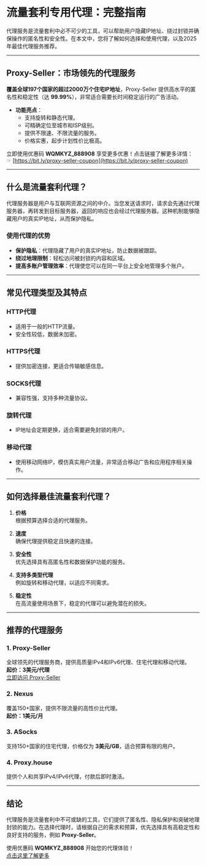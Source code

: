 # 流量套利专用代理：完整指南

代理服务是流量套利中必不可少的工具，可以帮助用户隐藏IP地址、绕过封锁并确保操作的匿名性和安全性。在本文中，您将了解如何选择和使用代理，以及2025年最佳代理服务推荐。

---

## Proxy-Seller：市场领先的代理服务

**覆盖全球197个国家的超过2000万个住宅IP地址**，Proxy-Seller 提供高水平的匿名性和稳定性（达 **99.99%**），非常适合需要长时间稳定运行的广告活动。

- **功能亮点**：
  - 支持旋转和静态代理。
  - 可精确定位至城市和ISP级别。
  - 提供不限速、不限流量的服务。
  - 价格实惠，起步计划性价比极高。

立即使用优惠码 **WQMKYZ_888908** 享受更多优惠！点击链接了解更多详情：  
☞ [https://bit.ly/proxy-seller-coupon](https://bit.ly/proxy-seller-coupon)

---

## 什么是流量套利代理？

代理服务器是用户与互联网资源之间的中介。当您发送请求时，请求会先通过代理服务器，再转发到目标服务器，返回的响应也会经过代理服务器。这种机制能够隐藏用户的真实IP地址，从而保护隐私。

### 使用代理的优势

- **保护隐私**：代理隐藏了用户的真实IP地址，防止数据被跟踪。
- **绕过地理限制**：轻松访问被封锁的内容和区域。
- **提高多账户管理效率**：代理使您可以在同一平台上安全地管理多个账户。

---

## 常见代理类型及其特点

### HTTP代理
- 适用于一般的HTTP流量。
- 安全性较低，数据未加密。

### HTTPS代理
- 提供加密连接，更适合传输敏感信息。

### SOCKS代理
- 兼容性强，支持多种流量协议。

### 旋转代理
- IP地址会定期更换，适合需要避免封锁的用户。

### 移动代理
- 使用移动网络IP，模仿真实用户流量，非常适合移动广告和应用程序相关操作。

---

## 如何选择最佳流量套利代理？

1. **价格**  
   根据预算选择合适的代理服务。

2. **速度**  
   确保代理提供稳定且快速的连接。

3. **安全性**  
   优先选择具有高匿名性和数据保护功能的服务。

4. **支持多类型代理**  
   例如旋转和移动代理，以适应不同需求。

5. **稳定性**  
   在高流量使用场景下，稳定的代理可以避免潜在的损失。

---

## 推荐的代理服务

### 1. Proxy-Seller
全球领先的代理服务商，提供高质量IPv4和IPv6代理、住宅代理和移动代理。  
**起价：3美元/代理**  
[立即访问 Proxy-Seller](https://bit.ly/proxy-seller-coupon)

### 2. Nexus
覆盖150+国家，提供不限流量的高性价比代理。  
**起价：1美元/月**

### 3. ASocks
支持150+国家的住宅代理，价格仅为 **3美元/GB**，适合预算有限的用户。

### 4. Proxy.house
提供个人和共享IPv4/IPv6代理，付款后即时激活。

---

## 结论

代理服务是流量套利中不可或缺的工具，它们提供了匿名性、隐私保护和突破地理封锁的能力。在选择代理时，请根据自己的需求和预算，优先选择具有高稳定性和良好支持的服务，例如 **Proxy-Seller**。

使用优惠码 **WQMKYZ_888908** 开始您的代理体验！  
[点击这里了解更多](https://bit.ly/proxy-seller-coupon)
